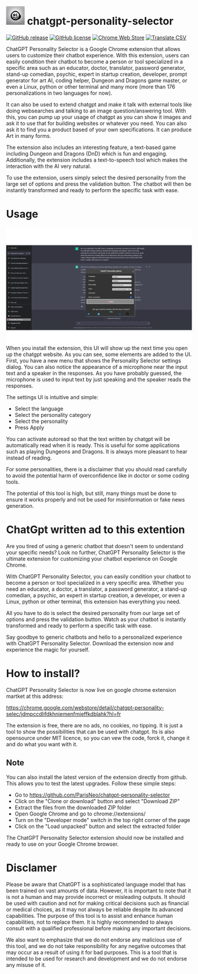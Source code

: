 # <img  style="width: 50px; height: 50px;" src="icon.png"> chatgpt-personality-selector

[![GitHub release](https://badgen.net/github/release/ParisNeo/chatgpt-personality-selector)](https://github.com/ParisNeo/chatgpt-personality-selector/releases)
[![GitHub license](https://badgen.net/github/license/ParisNeo/chatgpt-personality-selector)](https://github.com/ParisNeo/chatgpt-personality-selector/blob/master/LICENSE)
[![Chrome Web Store](https://img.shields.io/chrome-web-store/v/fhbjgbiflinjbdggehcddcbncdddomop.svg)](https://chrome.google.com/webstore/detail/chatgpt-audio-extension/fhbjgbiflinjbdggehcddcbncdddomop)
[![Translate CSV](https://github.com/ParisNeo/chatgpt-personality-selector/actions/workflows/translate_personalities.yml/badge.svg)](https://github.com/ParisNeo/chatgpt-personality-selector/actions/workflows/translate_personalities.yml)

ChatGPT Personality Selector is a Google Chrome extension that allows users to customize their chatbot experience. With this extension, users can easily condition their chatbot to become a person or tool specialized in a specific area such as an educator, doctor, translator, password generator, stand-up comedian, psychic, expert in startup creation, developer, prompt generator for art AI, coding helper, Dungeon and Dragons game master, or even a Linux, python or other terminal and many more (more than 176 personalizations in two languages for now).

It can also be used to extend chatgpt and make it talk with external tools like doing websearches and talking to an image question/answering tool. With this, you can pump up your usage of chatgpt as you can show it images and ask it to use that for building websites or whatever you need. You can also ask it to find you a product based of your own specifications. It can produce Art in many forms. 

The extension also includes an interesting feature, a text-based game including Dungeon and Dragons (DnD) which is fun and engaging. Additionally, the extension includes a text-to-speech tool which makes the interaction with the AI very natural.

To use the extension, users simply select the desired personality from the large set of options and press the validation button. The chatbot will then be instantly transformed and ready to perform the specific task with ease.

# Usage

![usage](/assets/chatgpt_use.png)
When you install the extension, this UI will show up the next time you open up the chatgpt website. As you can see, some elements are added to the UI. First, you have a new menu that shows the Personality Selector settings dialog. You can also notice the appearance of a microphone near the input text and a speaker in the responses. As you have probably guessed, the microphone is used to input text by just speaking and the speaker reads the responses.

The settings UI is intuitive and simple:

- Select the language
- Select the personality category
- Select the personality
- Press Apply

You can activate autoread so that the text written by chatgpt will be automatically read when it is ready. This is useful for some applications such as playing Dungeons and Dragons. It is always more pleasant to hear instead of reading.

For some personalities, there is a disclaimer that you should read carefully to avoid the potential harm of overconfidence like in doctor or some coding tools.

The potential of this tool is high, but still, many things must be done to ensure it works properly and not be used for misinformation or fake news generation.

# ChatGpt written ad to this extention

Are you tired of using a generic chatbot that doesn't seem to understand your specific needs? Look no further, ChatGPT Personality Selector is the ultimate extension for customizing your chatbot experience on Google Chrome.

With ChatGPT Personality Selector, you can easily condition your chatbot to become a person or tool specialized in a very specific area. Whether you need an educator, a doctor, a translator, a password generator, a stand-up comedian, a psychic, an expert in startup creation, a developer, or even a Linux, python or other terminal, this extension has everything you need.

All you have to do is select the desired personality from our large set of options and press the validation button. Watch as your chatbot is instantly transformed and ready to perform a specific task with ease.

Say goodbye to generic chatbots and hello to a personalized experience with ChatGPT Personality Selector. Download the extension now and experience the magic for yourself.

# How to install?

ChatGPT Personality Selector is now live on google chrome extension martket at this address:

https://chrome.google.com/webstore/detail/chatgpt-personality-selec/jdmpccdlifdkhniemenfmieffkdblahk?hl=fr

The extension is free, there are no ads, no cookies, no tipping. It is just a tool to show the possibilities that can be used with chatgpt. Its is also opensource under MIT licence, so you can vew the code, forck it, change it and do what you want with it.

## Note

You can also install the latest version of the extension directly from github. This allows you to test the latest upgrades. Follow these simple steps:

- Go to https://github.com/ParisNeo/chatgpt-personality-selector
- Click on the "Clone or download" button and select "Download ZIP"
- Extract the files from the downloaded ZIP folder
- Open Google Chrome and go to chrome://extensions/
- Turn on the "Developer mode" switch in the top right corner of the page
- Click on the "Load unpacked" button and select the extracted folder

The ChatGPT Personality Selector extension should now be installed and ready to use on your Google Chrome browser.

# Disclamer

Please be aware that ChatGPT is a sophisticated language model that has been trained on vast amounts of data. However, it is important to note that it is not a human and may provide incorrect or misleading outputs. It should be used with caution and not for making critical decisions such as financial or medical choices, as it may not always be reliable despite its advanced capabilities. The purpose of this tool is to assist and enhance human capabilities, not to replace them. It is highly recommended to always consult with a qualified professional before making any important decisions.

We also want to emphasize that we do not endorse any malicious use of this tool, and we do not take responsibility for any negative outcomes that may occur as a result of using it for bad purposes. This is a tool that is intended to be used for research and development and we do not endorse any misuse of it.
